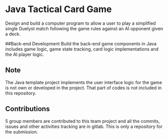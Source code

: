 # Java Tactical Card Game
Design and build a computer program to allow a user to play a simplified single Duelyst match following
the game rules against an AI opponent given a deck. 

##Back-end Development
Build the back-end game components in Java includes game logic, game state tracking, card logic implementations and the AI player logic. 

## Note
The Java template project implements the user interface logic for the game is not own or developed in the project. That part of codes is not included in this repository.

## Contributions
5 group members are contributed to this team project and all the commits, issues and other activities tracking are in gitlab. This is only a repository for the submission.
